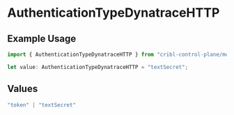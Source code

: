 # AuthenticationTypeDynatraceHTTP

## Example Usage

```typescript
import { AuthenticationTypeDynatraceHTTP } from "cribl-control-plane/models/operations";

let value: AuthenticationTypeDynatraceHTTP = "textSecret";
```

## Values

```typescript
"token" | "textSecret"
```